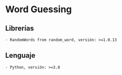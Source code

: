 # Word Guessing

## Librerías
    · RandomWords from random_word, versión: >=1.0.13

## Lenguaje

    · Python, versión: >=3.8

